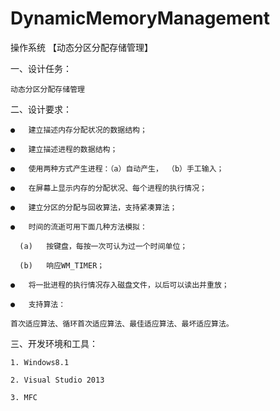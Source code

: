 # DynamicMemoryManagement   

操作系统 【动态分区分配存储管理】   

一、设计任务：   
    
    动态分区分配存储管理   

二、设计要求：   

    ●	建立描述内存分配状况的数据结构；   
    
    ●	建立描述进程的数据结构；    
  
    ●	使用两种方式产生进程：（a）自动产生， （b）手工输入；   
    
    ●	在屏幕上显示内存的分配状况、每个进程的执行情况；    
    
    ●	建立分区的分配与回收算法，支持紧凑算法；     
    
    ●	时间的流逝可用下面几种方法模拟：    
    
      (a)	按键盘，每按一次可认为过一个时间单位；     
      
      (b)	响应WM_TIMER；    
      
    ●	将一批进程的执行情况存入磁盘文件，以后可以读出并重放；     
    
    ●	支持算法：   
    
    首次适应算法、循环首次适应算法、最佳适应算法、最坏适应算法。   

三、开发环境和工具：   

    1. Windows8.1     
    
    2. Visual Studio 2013    
    
    3. MFC     
 
    
